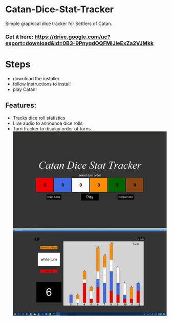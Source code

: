# Catan-Dice-Stat-Tracker
Simple graphical dice tracker for Settlers of Catan.

### Get it here: https://drive.google.com/uc?export=download&id=0B3-9PnyqdOQFMlJleExZa2VJMkk
# Steps
* download the installer
* follow instructions to install
* play Catan!

## Features:
* Tracks dice roll statistics
* Live audio to announce dice rolls
* Turn tracker to display order of turns
![](./CatanDice/MainScreen.PNG)
![](./CatanDice/SuperLongGame.png)
